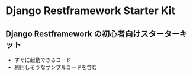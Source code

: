 # Django Restframework Starter Kit

## Django Restframework の初心者向けスターターキット

* すぐに起動できるコード
* 利用しそうなサンプルコードを含む

